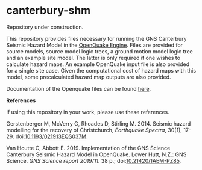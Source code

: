 # canterbury-shm

Repository under construction.

This repository provides files necessary for running the GNS Canterbury Seismic Hazard Model in the <a href="https://www.globalquakemodel.org/oq-get-started">OpenQuake Engine</a>. Files are provided for source models, source model logic trees, a ground motion model logic tree and an example site model. The latter is only required if one wishes to calculate hazard maps. An example OpenQuake input file is also provided for a single site case. Given the computational cost of hazard maps with this model, some precalculated hazard map outputs are also provided. 

Documentation of the Openquake files can be found <a href="https://doi.org/10.21420/1AEM-PZ85">here</a>.

**References**

If using this repository in your work, please use these references.

Gerstenberger M, McVerry G, Rhoades D, Stirling M. 2014. Seismic hazard modelling for the recovery of Christchurch, *Earthquake Spectra*, 30(1), 17-29. doi:<a href="http://dx.doi.org/10.1193/021913EQS037M">10.1193/021913EQS037M</a>.

Van Houtte C, Abbott E. 2019. Implementation of the GNS Science Canterbury Seismic Hazard Model in OpenQuake. Lower Hutt, N.Z.: GNS Science. *GNS Science report 2019/11*. 38 p.; doi:<a href="https://doi.org/10.21420/1AEM-PZ85">10.21420/1AEM-PZ85</a>.
